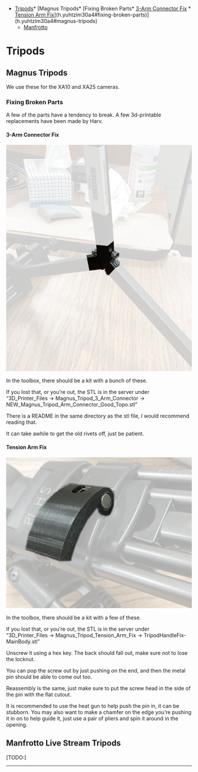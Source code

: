*   [Tripods](h.yuhtzim30a4)*   [Magnus Tripods*   [Fixing Broken Parts*   [3-Arm Connector Fix](h.yuhtzim30a4#3-arm-connector-fix)
            *   [Tension Arm Fix](h.yuhtzim30a4#tension-arm-fix)](h.yuhtzim30a4#fixing-broken-parts)](h.yuhtzim30a4#magnus-tripods)
    *   [Manfrotto](h.yuhtzim30a4#manfrotto)

Tripods
=======

Magnus Tripods
--------------

We use these for the XA10 and XA25 cameras.

### Fixing Broken Parts

A few of the parts have a tendency to break. A few 3d-printable replacements have been made by Harv.

#### 3-Arm Connector Fix

![](images/image17.png)

In the toolbox, there should be a kit with a bunch of these.

If you lost that, or you’re out, the STL is in the server under “3D\_Printer\_Files -> Magnus\_Tripod\_3\_Arm\_Connector -> NEW\_Magnus\_Tripod\_Arm\_Connector\_Good\_Topo.stl”

There is a README in the same directory as the stl file, I would recommend reading that.

It can take awhile to get the old rivets off, just be patient.

#### Tension Arm Fix

![](images/image65.png)

In the toolbox, there should be a kit with a few of these.

If you lost that, or you’re out, the STL is in the server under “3D\_Printer\_Files -> Magnus\_Tripod\_Tension\_Arm\_Fix -> TripodHandleFix-MainBody.stl”

Unscrew it using a hex key. The back should fall out, make sure not to lose the locknut. 

You can pop the screw out by just pushing on the end, and then the metal pin should be able to come out too.

Reassembly is the same, just make sure to put the screw head in the side of the pin with the flat cutout.

It is recommended to use the heat gun to help push the pin in, it can be stubborn. You may also want to make a chamfer on the edge you’re pushing it in on to help guide it, just use a pair of pliers and spin it around in the opening.

Manfrotto Live Stream Tripods
-----------------------------

\[TODO:\]

* * *